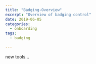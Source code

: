 ```yaml
---
title: "Badging-Overview"
excerpt: "Overview of badging control"
date: 2019-06-05
categories:
  - onboarding
tags:
  - badging

---
```


new tools...